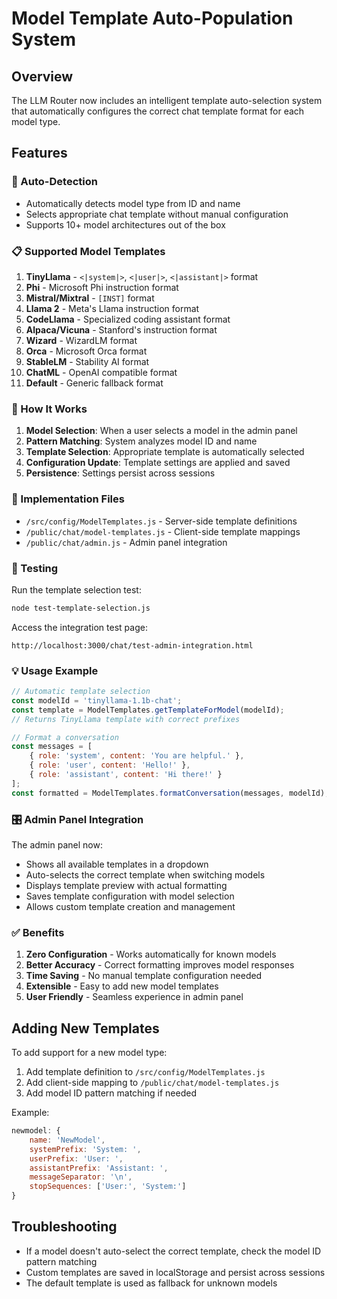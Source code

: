 # Model Template Auto-Population System

## Overview
The LLM Router now includes an intelligent template auto-selection system that automatically configures the correct chat template format for each model type.

## Features

### 🎯 Auto-Detection
- Automatically detects model type from ID and name
- Selects appropriate chat template without manual configuration
- Supports 10+ model architectures out of the box

### 📋 Supported Model Templates

1. **TinyLlama** - `<|system|>`, `<|user|>`, `<|assistant|>` format
2. **Phi** - Microsoft Phi instruction format
3. **Mistral/Mixtral** - `[INST]` format
4. **Llama 2** - Meta's Llama instruction format
5. **CodeLlama** - Specialized coding assistant format
6. **Alpaca/Vicuna** - Stanford's instruction format
7. **Wizard** - WizardLM format
8. **Orca** - Microsoft Orca format
9. **StableLM** - Stability AI format
10. **ChatML** - OpenAI compatible format
11. **Default** - Generic fallback format

### 🔧 How It Works

1. **Model Selection**: When a user selects a model in the admin panel
2. **Pattern Matching**: System analyzes model ID and name
3. **Template Selection**: Appropriate template is automatically selected
4. **Configuration Update**: Template settings are applied and saved
5. **Persistence**: Settings persist across sessions

### 📁 Implementation Files

- `/src/config/ModelTemplates.js` - Server-side template definitions
- `/public/chat/model-templates.js` - Client-side template mappings
- `/public/chat/admin.js` - Admin panel integration

### 🧪 Testing

Run the template selection test:
```bash
node test-template-selection.js
```

Access the integration test page:
```
http://localhost:3000/chat/test-admin-integration.html
```

### 💡 Usage Example

```javascript
// Automatic template selection
const modelId = 'tinyllama-1.1b-chat';
const template = ModelTemplates.getTemplateForModel(modelId);
// Returns TinyLlama template with correct prefixes

// Format a conversation
const messages = [
    { role: 'system', content: 'You are helpful.' },
    { role: 'user', content: 'Hello!' },
    { role: 'assistant', content: 'Hi there!' }
];
const formatted = ModelTemplates.formatConversation(messages, modelId);
```

### 🎛️ Admin Panel Integration

The admin panel now:
- Shows all available templates in a dropdown
- Auto-selects the correct template when switching models
- Displays template preview with actual formatting
- Saves template configuration with model selection
- Allows custom template creation and management

### ✅ Benefits

1. **Zero Configuration** - Works automatically for known models
2. **Better Accuracy** - Correct formatting improves model responses
3. **Time Saving** - No manual template configuration needed
4. **Extensible** - Easy to add new model templates
5. **User Friendly** - Seamless experience in admin panel

## Adding New Templates

To add support for a new model type:

1. Add template definition to `/src/config/ModelTemplates.js`
2. Add client-side mapping to `/public/chat/model-templates.js`
3. Add model ID pattern matching if needed

Example:
```javascript
newmodel: {
    name: 'NewModel',
    systemPrefix: 'System: ',
    userPrefix: 'User: ',
    assistantPrefix: 'Assistant: ',
    messageSeparator: '\n',
    stopSequences: ['User:', 'System:']
}
```

## Troubleshooting

- If a model doesn't auto-select the correct template, check the model ID pattern matching
- Custom templates are saved in localStorage and persist across sessions
- The default template is used as fallback for unknown models